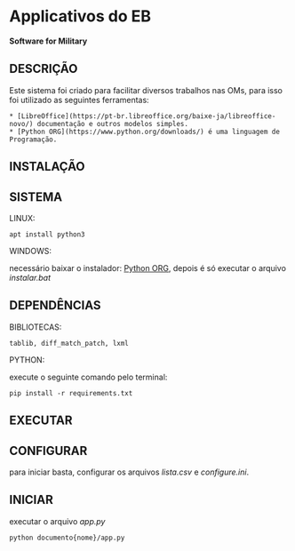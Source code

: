 # Applicativos do EB
**Software for Military**

## DESCRIÇÃO

Este sistema foi criado para facilitar diversos trabalhos nas OMs, para isso foi utilizado as seguintes ferramentas:

    * [LibreOffice](https://pt-br.libreoffice.org/baixe-ja/libreoffice-novo/) documentação e outros modelos simples.
    * [Python ORG](https://www.python.org/downloads/) é uma linguagem de Programação.

## INSTALAÇÃO 

SISTEMA
-------

LINUX:

    apt install python3

WINDOWS:

necessário baixar o instalador: [Python ORG](https://www.python.org/downloads/), depois é só executar o arquivo *instalar.bat*

DEPENDÊNCIAS
------------

BIBLIOTECAS:

    tablib, diff_match_patch, lxml

PYTHON:

execute o seguinte comando pelo terminal:

    pip install -r requirements.txt

## EXECUTAR 

CONFIGURAR
----------

para iniciar basta, configurar os arquivos *lista.csv* e *configure.ini*.

INICIAR
-------

executar o arquivo _app.py_

    python documento{nome}/app.py
